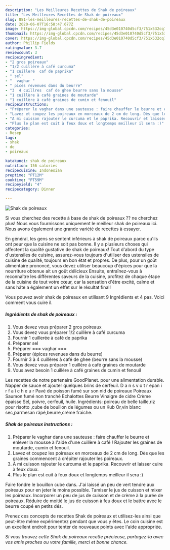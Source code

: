 ```yaml
---
description: "Les Meilleures Recettes de Shak de poireaux"
title: "Les Meilleures Recettes de Shak de poireaux"
slug: 881-les-meilleures-recettes-de-shak-de-poireaux
date: 2020-06-07T16:58:47.677Z
image: https://img-global.cpcdn.com/recipes/45d3e010740d5cf3/751x532cq70/shak-de-poireaux-photo-principale-de-la-recette.jpg
thumbnail: https://img-global.cpcdn.com/recipes/45d3e010740d5cf3/751x532cq70/shak-de-poireaux-photo-principale-de-la-recette.jpg
cover: https://img-global.cpcdn.com/recipes/45d3e010740d5cf3/751x532cq70/shak-de-poireaux-photo-principale-de-la-recette.jpg
author: Phillip Fields
ratingvalue: 3.7
reviewcount: 3
recipeingredient:
- "2 gros poireaux"
- "1/2 cuillère à café curcuma"
- "1 cuillere  caf de paprika"
- " sel"
- "  vaghar "
- " pices revenues dans du beurre"
- "3  4 cuillres  caf de ghee beurre sans la mousse"
- "1 cuillère à café graines de moutarde"
- "1 cuillère à café graines de cumin et fenouil"
recipeinstructions:
- "Préparer le vaghar dans une sauteuse : faire chauffer le beurre et enlever la mousse à l&#39;aide d&#39;une cuillère à café ! Rajouter les graines de moutarde, cumin et fenouil."
- "Lavez et coupez les poireaux en morceaux de 2 cm de long. Dès que les graines commencent à crépiter rajouter les poireaux."
- "A mi cuisson rajouter le curcuma et le paprika. Recouvrir et laisser cuire à feux doux."
- "Plus le plan est cuit à feux doux et longtemps meilleur il sera :)"
categories:
- Resep
tags:
- shak
- de
- poireaux

katakunci: shak de poireaux 
nutrition: 156 calories
recipecuisine: Indonesian
preptime: "PT12M"
cooktime: "PT59M"
recipeyield: "4"
recipecategory: Dinner

---
```



![Shak de poireaux](https://img-global.cpcdn.com/recipes/45d3e010740d5cf3/751x532cq70/shak-de-poireaux-photo-principale-de-la-recette.jpg)

Si vous cherchez des recette à base de shak de poireaux ?? ne cherchez plus! Nous vous fournissons uniquement le meilleur shak de poireaux ici. Nous avons également une grande variété de recettes à essayer.

En général, les gens se sentent inférieurs à shak de poireaux parce qu'ils ont peur que la cuisine ne soit pas bonne. Il y a plusieurs choses qui affectent la qualité gustative de shak de poireaux! Tout d'abord du type d'ustensiles de cuisine, assurez-vous toujours d'utiliser des ustensiles de cuisine de qualité, toujours en bon état et propres. De plus, pour un goût alimentaire prononcé, vous devez utiliser beaucoup d'épices pour que la nourriture obtenue ait un goût délicieux Ensuite, entraînez-vous à reconnaître les différentes saveurs de la cuisine, profitez de chaque étape de la cuisine de tout votre cœur, car la sensation d'être excité, calme et sans hâte a également un effet sur le résultat final!

<!--inarticleads1-->

Vous pouvez avoir shak de poireaux en utilisant 9 Ingrédients et 4 pas. Voici comment vous cuire il.

##### Ingrédients de shak de poireaux :

1. Vous devez vous préparer 2 gros poireaux
1. Vous devez vous préparer 1/2 cuillère à café curcuma
1. Fournir 1 cuillerée à café de paprika
1. Préparer  sel
1. Préparer  === vaghar ===
1. Préparer  (épices revenues dans du beurre)
1. Fournir 3 à 4 cuillères à café de ghee (beurre sans la mousse)
1. Vous devez vous préparer 1 cuillère à café graines de moutarde
1. Vous avez besoin 1 cuillère à café graines de cumin et fenouil


Les recettes de notre partenaire GoodPlanet. pour une alimentation durable. Napper de sauce et ajouter quelques brins de cerfeuil. D a n s v o t r epan i r f a î c h e u r Pavé de poisson fumé sur son nid de poireaux Poireaux Saumon fumé non tranché Echalottes Beurre Vinaigre de cidre Crème épaisse Sel, poivre, cerfeuil, huile. Ingrédients: poireau de belle taille,riz pour risotto ,cube de bouillon de légumes ou un Kub Or,vin blanc sec,parmesan râpé,beurre,crème fraîche. 

<!--inarticleads2-->

##### Shak de poireaux instructions :

1. Préparer le vaghar dans une sauteuse : faire chauffer le beurre et enlever la mousse à l&#39;aide d&#39;une cuillère à café ! Rajouter les graines de moutarde, cumin et fenouil.
1. Lavez et coupez les poireaux en morceaux de 2 cm de long. Dès que les graines commencent à crépiter rajouter les poireaux.
1. A mi cuisson rajouter le curcuma et le paprika. Recouvrir et laisser cuire à feux doux.
1. Plus le plan est cuit à feux doux et longtemps meilleur il sera :)


Faire fondre le bouillon cube dans. J&#39;ai laissé un peu de vert tendre aux poireaux pour en jeter le moins possible. Tamiser le jus de cuisson et mixer les poireaux. Incorporer un peu de jus de cuisson et de crème à la purée de poireaux. Réduire de moitié le jus de cuisson à feu doux et le battre avec le beurre coupé en petits dés. 

<!--inarticleads1-->

<p>
Prenez ces concepts de recettes Shak de poireaux et utilisez-les ainsi que peut-être même expérimentez pendant que vous y êtes. Le coin cuisine est un excellent endroit pour tenter de nouveaux points avec l'aide appropriée.
</p>

<p>
<i>Si vous trouvez cette Shak de poireaux recette précieuse, partagez-la avec vos amis proches ou votre famille, merci et bonne chance.</i>
</p>
